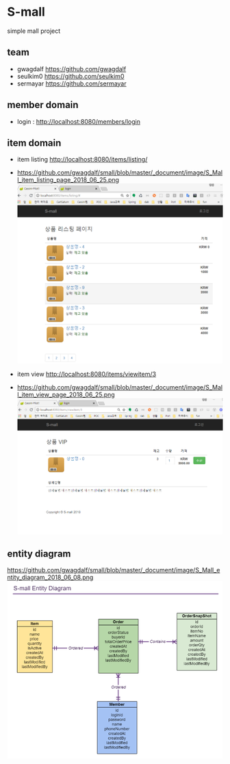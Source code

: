 S-mall
======================
simple mall project

## team
* gwagdalf <https://github.com/gwagdalf>
* seulkim0 <https://github.com/seulkim0>
* sermayar <https://github.com/sermayar>

## member domain
* login : <http://localhost:8080/members/login>

## item domain
* item listing <http://localhost:8080/items/listing/>
- <https://github.com/gwagdalf/small/blob/master/_document/image/S_Mall_item_listing_page_2018_06_25.png>
![item listing](https://github.com/gwagdalf/small/blob/master/_document/image/S_Mall_item_listing_page_2018_06_25.png?raw=true)
* item view <http://localhost:8080/items/viewitem/3>
- <https://github.com/gwagdalf/small/blob/master/_document/image/S_Mall_item_view_page_2018_06_25.png>
![item view](https://github.com/gwagdalf/small/blob/master/_document/image/S_Mall_item_view_page_2018_06_25.png?raw=true)

## entity diagram
<https://github.com/gwagdalf/small/blob/master/_document/image/S_Mall_entity_diagram_2018_06_08.png>
![entity diagram](https://github.com/gwagdalf/small/blob/master/_document/image/S_Mall_entity_diagram_2018_06_08.png?raw=true)



